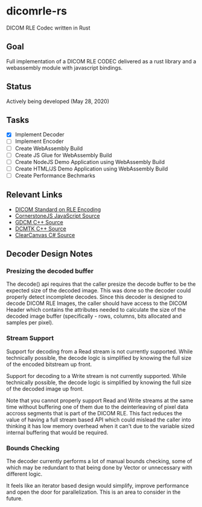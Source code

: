 # dicomrle-rs
DICOM RLE Codec written in Rust

## Goal

Full implementation of a DICOM RLE CODEC delivered as a rust library and a webassembly module
with javascript bindings.

## Status

Actively being developed (May 28, 2020)

## Tasks

- [x] Implement Decoder
- [ ] Implement Encoder
- [ ] Create WebAssembly Build
- [ ] Create JS Glue for WebAssembly Build
- [ ] Create NodeJS Demo Application using WebAssembly Build
- [ ] Create HTML/JS Demo Application using WebAssembly Build
- [ ] Create Performance Bechmarks

## Relevant Links

* [DICOM Standard on RLE Encoding](http://dicom.nema.org/medical/Dicom/current/output/chtml/part05/sect_8.2.2.html)
* [CornerstoneJS JavaScript Source](https://github.com/cornerstonejs/cornerstoneWADOImageLoader/blob/master/src/shared/decoders/decodeRLE.js)
* [GDCM C++ Source](https://github.com/malaterre/GDCM/blob/master/Source/MediaStorageAndFileFormat/gdcmRLECodec.cxx)
* [DCMTK C++ Source](https://github.com/DCMTK/dcmtk/blob/master/dcmdata/libsrc/dcrleccd.cc)
* [ClearCanvas C# Source](https://github.com/ClearCanvas/ClearCanvas/blob/master/Dicom/Codec/Rle/DicomRleCodec.cs)

## Decoder Design Notes

### Presizing the decoded buffer

The decode() api requires that the caller presize the decode buffer to be the
expected size of the decoded image.  This was done so the decoder could
properly detect incomplete decodes.  Since this decoder is designed to
decode DICOM RLE Images, the caller should have access to the DICOM Header
which contains the attributes needed to calculate the size of the decoded
image buffer (specifically - rows, columns, bits allocated and samples per 
pixel).

### Stream Support

Support for decoding from a Read stream is not currently supported.  While
technically possible, the decode logic is simplified by knowing the full
size of the encoded bitstream up front.

Support for decoding to a Write stream is not currently supported.  While
technically possible, the decode logic is simplified by knowing the full
size of the decoded image up front.  

Note that you cannot properly support Read and Write streams at the same time
without buffering one of them due to the deinterleaving of pixel data accross
segments that is part of the DICOM RLE.  This fact reduces the value of having
a full stream based API which could mislead the caller into thinking it has
low memory overhead when it can't due to the variable sized internal buffering
that would be required.

### Bounds Checking

The decoder currently performs a lot of manual bounds checking, some of which
may be redundant to that being done by Vector or unnecessary with 
different logic.  

It feels like an iterator based design would simplify, improve performance 
and open the door for parallelization.  This is an area to consider in the
future.